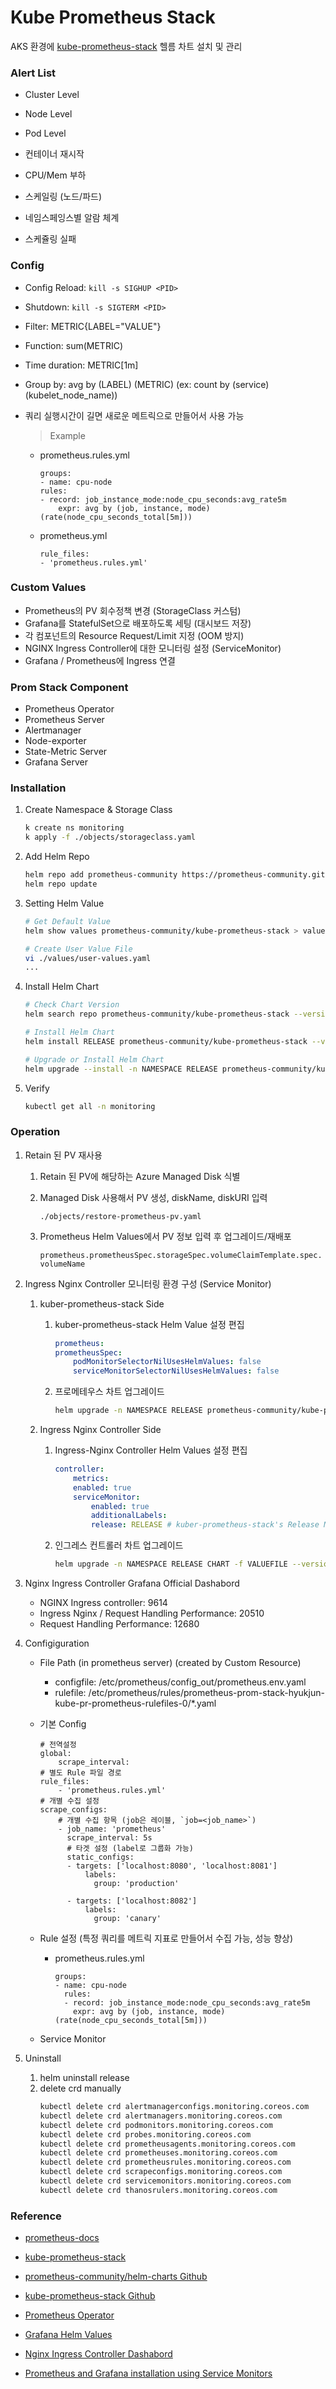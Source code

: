 # Kube Prometheus Stack
AKS 환경에 [kube-prometheus-stack](https://github.com/prometheus-operator/kube-prometheus) 헬름 차트 설치 및 관리

### Alert List
- Cluster Level

- Node Level

- Pod Level

- 컨테이너 재시작
- CPU/Mem 부하
- 스케일링 (노드/파드)
- 네임스페잉스별 알람 체계
- 스케쥴링 실패

### Config
- Config Reload: ```kill -s SIGHUP <PID>```
- Shutdown: ```kill -s SIGTERM <PID>```
- Filter: METRIC{LABEL="VALUE"}
- Function: sum(METRIC)
- Time duration: METRIC[1m]
- Group by: avg by (LABEL) (METRIC) (ex: count by (service) (kubelet_node_name))
- 쿼리 실행시간이 길면 새로운 메트릭으로 만들어서 사용 가능

    >Example

    - prometheus.rules.yml
        ```
        groups:
        - name: cpu-node
        rules:
        - record: job_instance_mode:node_cpu_seconds:avg_rate5m
            expr: avg by (job, instance, mode) (rate(node_cpu_seconds_total[5m]))
        ```
    - prometheus.yml
        ```
        rule_files:
        - 'prometheus.rules.yml'
        ```
### Custom Values
- Prometheus의 PV 회수정책 변경 (StorageClass 커스텀)
- Grafana를 StatefulSet으로 배포하도록 세팅 (대시보드 저장)
- 각 컴포넌트의 Resource Request/Limit 지정 (OOM 방지)
- NGINX Ingress Controller에 대한 모니터링 설정 (ServiceMonitor)
- Grafana / Prometheus에 Ingress 연결

### Prom Stack Component
- Prometheus Operator
- Prometheus Server
- Alertmanager
- Node-exporter
- State-Metric Server
- Grafana Server

### Installation

1. Create Namespace & Storage Class
    
    ```bash
    k create ns monitoring
    k apply -f ./objects/storageclass.yaml
    ```

2. Add Helm Repo

    ```bash
    helm repo add prometheus-community https://prometheus-community.github.io/helm-charts
    helm repo update
    ```

3. Setting Helm Value

    ```bash
    # Get Default Value
    helm show values prometheus-community/kube-prometheus-stack > values.yaml

    # Create User Value File
    vi ./values/user-values.yaml
    ...
    ```

4. Install Helm Chart

    ```bash
    # Check Chart Version
    helm search repo prometheus-community/kube-prometheus-stack --versions | head

    # Install Helm Chart
    helm install RELEASE prometheus-community/kube-prometheus-stack --version VERSION -f ./values/user-values.yaml -n monitoring

    # Upgrade or Install Helm Chart
    helm upgrade --install -n NAMESPACE RELEASE prometheus-community/kube-prometheus-stack -f VALUEFILE --version VERSION
    ```

5. Verify

    ```bash
    kubectl get all -n monitoring
    ```
### Operation
1. Retain 된 PV 재사용

    1. Retain 된 PV에 해당하는 Azure Managed Disk 식별
    2. Managed Disk 사용해서 PV 생성, diskName, diskURI 입력

        ```./objects/restore-prometheus-pv.yaml```

    3.  Prometheus Helm Values에서 PV 정보 입력 후 업그레이드/재배포

        ```prometheus.prometheusSpec.storageSpec.volumeClaimTemplate.spec.volumeName```


2. Ingress Nginx Controller 모니터링 환경 구성 (Service Monitor)

    1. kuber-prometheus-stack Side

        1. kuber-prometheus-stack Helm Value 설정 편집

            ```yaml
            prometheus:
            prometheusSpec:
                podMonitorSelectorNilUsesHelmValues: false
                serviceMonitorSelectorNilUsesHelmValues: false
            ```

        2. 프로메테우스 차트 업그레이드

            ```bash
            helm upgrade -n NAMESPACE RELEASE prometheus-community/kube-prometheus-stack -f VALUEFILE --version VERSION
            ```

    2. Ingress Nginx Controller Side

        1. Ingress-Nginx Controller Helm Values 설정 편집
            ```yaml
            controller:
                metrics:
                enabled: true
                serviceMonitor:
                    enabled: true
                    additionalLabels:
                    release: RELEASE # kuber-prometheus-stack's Release Name
            ```

        2. 인그레스 컨트롤러 차트 업그레이드

            ```bash
            helm upgrade -n NAMESPACE RELEASE CHART -f VALUEFILE --version VERSION
            ```

3. Nginx Ingress Controller Grafana Official Dashabord

    - NGINX Ingress controller: 9614
    - Ingress Nginx / Request Handling Performance: 20510
    - Request Handling Performance: 12680

4. Configiguration

    - File Path (in prometheus server) (created by Custom Resource)

        - configfile: /etc/prometheus/config_out/prometheus.env.yaml
        - rulefile: /etc/prometheus/rules/prometheus-prom-stack-hyukjun-kube-pr-prometheus-rulefiles-0/*.yaml

    - 기본 Config

        ```
        # 전역설정
        global:
            scrape_interval:
        # 별도 Rule 파일 경로
        rule_files:
            - 'prometheus.rules.yml'
        # 개별 수집 설정
        scrape_configs:
            # 개별 수집 항목 (job은 레이블, `job=<job_name>`)
            - job_name: 'prometheus'
              scrape_interval: 5s
              # 타겟 설정 (label로 그룹화 가능)
              static_configs:
              - targets: ['localhost:8080', 'localhost:8081']
                  labels:
                    group: 'production'

              - targets: ['localhost:8082']
                  labels:
                    group: 'canary'
        ```

    - Rule 설정 (특정 쿼리를 메트릭 지표로 만들어서 수집 가능, 성능 향상)
        - prometheus.rules.yml

            ```
            groups:
            - name: cpu-node
              rules:
              - record: job_instance_mode:node_cpu_seconds:avg_rate5m
                expr: avg by (job, instance, mode) (rate(node_cpu_seconds_total[5m]))
            ```
    - Service Monitor
        

5. Uninstall

    1. helm uninstall release
    2. delete crd manually
        ```bash
        kubectl delete crd alertmanagerconfigs.monitoring.coreos.com
        kubectl delete crd alertmanagers.monitoring.coreos.com
        kubectl delete crd podmonitors.monitoring.coreos.com
        kubectl delete crd probes.monitoring.coreos.com
        kubectl delete crd prometheusagents.monitoring.coreos.com
        kubectl delete crd prometheuses.monitoring.coreos.com
        kubectl delete crd prometheusrules.monitoring.coreos.com
        kubectl delete crd scrapeconfigs.monitoring.coreos.com
        kubectl delete crd servicemonitors.monitoring.coreos.com
        kubectl delete crd thanosrulers.monitoring.coreos.com
        ```
### Reference
- [prometheus-docs](https://prometheus.io/docs/introduction/overview/)

- [kube-prometheus-stack](https://artifacthub.io/packages/helm/prometheus-community/kube-prometheus-stack)

- [prometheus-community/helm-charts Github](https://github.com/prometheus-community/helm-charts/)

- [kube-prometheus-stack Github](https://github.com/prometheus-operator/kube-prometheus)

- [Prometheus Operator](https://prometheus-operator.dev/)

- [Grafana Helm Values](https://github.com/grafana/helm-charts/tree/main/charts/grafana)

- [Nginx Ingress Controller Dashabord](https://github.com/kubernetes/ingress-nginx/tree/main/deploy/grafana/dashboards)

- [Prometheus and Grafana installation using Service Monitors](https://github.com/kubernetes/ingress-nginx/blob/main/docs/user-guide/monitoring.md#prometheus-and-grafana-installation-using-service-monitors)